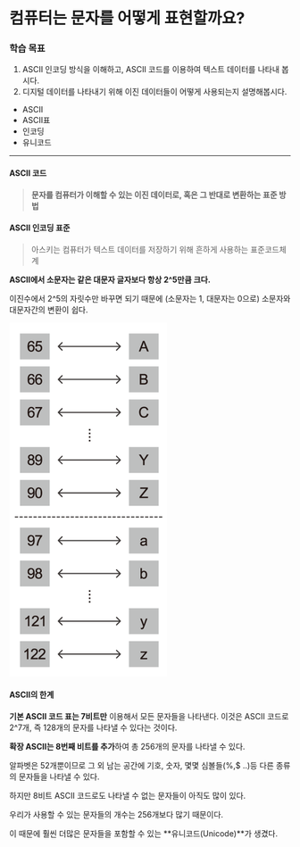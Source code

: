 # 컴퓨터는 문자를 어떻게 표현할까요?

### 학습 목표

1. ASCII 인코딩 방식을 이해하고, ASCII 코드를 이용하여 텍스트 데이터를 나타내 봅시다.
2. 디지털 데이터를 나타내기 위해 이진 데이터들이 어떻게 사용되는지 설명해봅시다.

* ASCII
* ASCII표
* 인코딩
* 유니코드

---

#### ASCII 코드

> **문자를 컴퓨터가 이해할 수 있는 이진 데이터로, 혹은 그 반대로 변환하는 표준 방법**

#### ASCII 인코딩 표준

> 아스키는 컴퓨터가 텍스트 데이터를 저장하기 위해 흔하게 사용하는 표준코드체계

**ASCII에서 소문자는 같은 대문자 글자보다 항상 2^5만큼 크다.**

이진수에서 2^5의 자릿수만 바꾸면 되기 때문에 (소문자는 1, 대문자는 0으로) 소문자와 대문자간의 변환이 쉽다.

![image-20210927153607509](md-images/image-20210927153607509.png)

#### ASCII의 한계

**기본 ASCII 코드 표는 7비트만** 이용해서 모든 문자들을 나타낸다. 이것은 ASCII 코드로 2^7개, 즉 128개의 문자를 나타낼 수 있다는 것이다.

**확장 ASCII는 8번째 비트를 추가**하여 총 256개의 문자를 나타낼 수 있다.

알파벳은 52개뿐이므로 그 외 남는 공간에 기호, 숫자, 몇몇 심볼들(%,$ ..)등 다른 종류의 문자들을 나타낼 수 있다.

하지만 8비트 ASCII 코드로도 나타낼 수 없는 문자들이 아직도 많이 있다.

우리가 사용할 수 있는 문자들의 개수는 256개보다 많기 때문이다.

이 때문에 훨씬 더많은 문자들을 포함할 수 있는 **유니코드(Unicode)**가 생겼다. 

